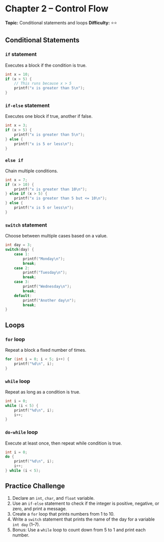 # Chapter 2 – Control Flow
**Topic:** Conditional statements and loops
**Difficulty:** ⭐⭐

## Conditional Statements

### `if` statement
Executes a block if the condition is true.

```c
int x = 10;
if (x > 5) {
    // This runs because x > 5
    printf("x is greater than 5\n");
}
```

### `if-else` statement
Executes one block if true, another if false.

```c
int x = 3;
if (x > 5) {
    printf("x is greater than 5\n");
} else {
    printf("x is 5 or less\n");
}
```
### `else if`
Chain multiple conditions.

```c
int x = 7;
if (x > 10) {
    printf("x is greater than 10\n");
} else if (x > 5) {
    printf("x is greater than 5 but <= 10\n");
} else {
    printf("x is 5 or less\n");
}
```
### `switch` statement
Choose between multiple cases based on a value.

```c
int day = 3;
switch(day) {
    case 1:
        printf("Monday\n");
        break;
    case 2:
        printf("Tuesday\n");
        break;
    case 3:
        printf("Wednesday\n");
        break;
    default:
        printf("Another day\n");
        break;
}
```
## Loops
### `for` loop
Repeat a block a fixed number of times.

```c
for (int i = 0; i < 5; i++) {
    printf("%d\n", i);
}
```
### `while` loop
Repeat as long as a condition is true.

```c
int i = 0;
while (i < 5) {
    printf("%d\n", i);
    i++;
}
```
### `do-while` loop
Execute at least once, then repeat while condition is true.

```c
int i = 0;
do {
    printf("%d\n", i);
    i++;
} while (i < 5);
```

## Practice Challenge

1. Declare an `int`, `char`, and `float` variable.
2. Use an `if-else` statement to check if the integer is positive, negative, or zero, and print a message.
3. Create a `for` loop that prints numbers from 1 to 10.
4. Write a `switch` statement that prints the name of the day for a variable `int day` (1–7).
5. Bonus: Use a `while` loop to count down from 5 to 1 and print each number.
```

